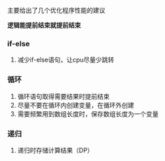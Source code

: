 主要给出了几个优化程序性能的建议

**逻辑能提前结束就提前结束**

### if-else
1. 减少if-else语句，让cpu尽量少跳转
### 循环
1. 循环语句取得需要结果时提前结束
2. 尽量不要在循环内创建变量，在循环外创建
3. 需要频繁用到数组长度时，保存数组长度为一个变量
### 递归
1. 递归时存储计算结果（DP）